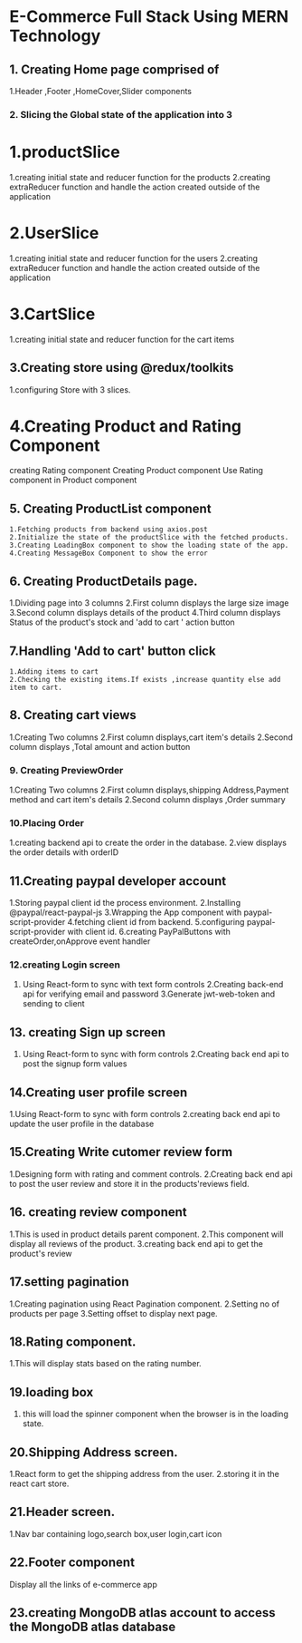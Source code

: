 # E-Commerce Full Stack Using MERN Technology

## 1. Creating Home page comprised of

1.Header ,Footer ,HomeCover,Slider components

### 2. Slicing the Global state of the application into 3

# 1.productSlice

1.creating initial state and reducer function for the products
2.creating extraReducer function and handle the action created outside of the application

# 2.UserSlice

1.creating initial state and reducer function for the users
2.creating extraReducer function and handle the action created outside of the application

# 3.CartSlice

1.creating initial state and reducer function for the cart items

## 3.Creating store using @redux/toolkits

1.configuring Store with 3 slices.

# 4.Creating Product and Rating Component

creating Rating component
Creating Product component
Use Rating component in Product component

## 5. Creating ProductList component

    1.Fetching products from backend using axios.post
    2.Initialize the state of the productSlice with the fetched products.
    3.Creating LoadingBox component to show the loading state of the app.
    4.Creating MessageBox Component to show the error

## 6. Creating ProductDetails page.

1.Dividing page into 3 columns
2.First column displays the large size image
3.Second column displays details of the product
4.Third column displays Status of the product's stock and 'add to cart ' action button

## 7.Handling 'Add to cart' button click

    1.Adding items to cart
    2.Checking the existing items.If exists ,increase quantity else add item to cart.

## 8. Creating cart views

1.Creating Two columns
2.First column displays,cart item's details
2.Second column displays ,Total amount and action button

### 9. Creating PreviewOrder

1.Creating Two columns
2.First column displays,shipping Address,Payment method and cart item's details
2.Second column displays ,Order summary

### 10.Placing Order

1.creating backend api to create the order in the database.
2.view displays the order details with orderID

## 11.Creating paypal developer account

1.Storing paypal client id the process environment.
2.Installing @paypal/react-paypal-js
3.Wrapping the App component with paypal-script-provider
4.fetching client id from backend.
5.configuring paypal-script-provider with client id.
6.creating PayPalButtons with createOrder,onApprove event handler

### 12.creating Login screen

1. Using React-form to sync with text form controls
   2.Creating back-end api for verifying email and password
   3.Generate jwt-web-token and sending to client

## 13. creating Sign up screen

1. Using React-form to sync with form controls
   2.Creating back end api to post the signup form values

## 14.Creating user profile screen

1.Using React-form to sync with form controls
2.creating back end api to update the user profile in the database

## 15.Creating Write cutomer review form

1.Designing form with rating and comment controls.
2.Creating back end api to post the user review and store it in the products'reviews field.

## 16. creating review component

1.This is used in product details parent component.
2.This component will display all reviews of the product.
3.creating back end api to get the product's review

## 17.setting pagination

1.Creating pagination using React Pagination component.
2.Setting no of products per page
3.Setting offset to display next page.

## 18.Rating component.

1.This will display stats based on the rating number.

## 19.loading box

1. this will load the spinner component when the browser is in the loading state.

## 20.Shipping Address screen.

1.React form to get the shipping address from the user.
2.storing it in the react cart store.

## 21.Header screen.

1.Nav bar containing logo,search box,user login,cart icon

## 22.Footer component

Display all the links of e-commerce app

## 23.creating MongoDB atlas account to access the MongoDB atlas database
